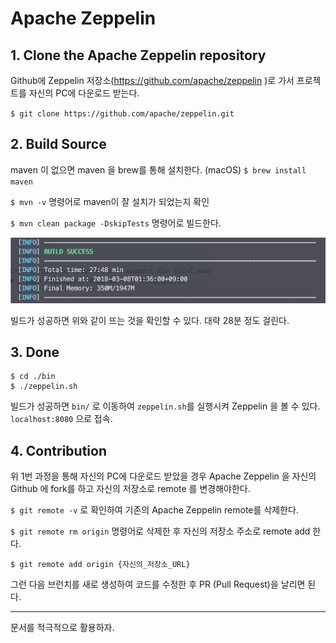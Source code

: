 # Apache Zeppelin

## 1. Clone the Apache Zeppelin repository

Github에 Zeppelin 저장소(https://github.com/apache/zeppelin
)로 가서 프로젝트를 자신의 PC에 다운로드 받는다. 

`$ git clone https://github.com/apache/zeppelin.git`

## 2. Build Source

maven 이 없으면 maven 을 brew를 통해 설치한다. (macOS)
`$ brew install maven`

`$ mvn -v`  명령어로 maven이 잘 설치가 되었는지 확인

`$ mvn clean package -DskipTests` 명령어로 빌드한다.

![build-success](./build-success.png "Build Success")

빌드가 성공하면 위와 같이 뜨는 것을 확인할 수 있다. 대략 28분 정도 걸린다.

## 3. Done

```
$ cd ./bin
$ ./zeppelin.sh
```
빌드가 성공하면 `bin/` 로 이동하여 `zeppelin.sh`를 실행시켜 Zeppelin 을 볼 수 있다.
`localhost:8080` 으로 접속.

## 4. Contribution

위 1번 과정을 통해 자신의 PC에 다운로드 받았을 경우 Apache Zeppelin 을 자신의 Github 에 fork를 하고 자신의 저장소로 remote 를 변경해야한다.

`$ git remote -v` 로 확인하여 기존의 Apache Zeppelin remote를 삭제한다.

`$ git remote rm origin` 명령어로 삭제한 후 자신의 저장소 주소로 remote add 한다.

`$ git remote add origin {자신의_저장소_URL}`

그런 다음 브런치를 새로 생성하여 코드를 수정한 후 PR (Pull Request)을 날리면 된다.

----
문서를 적극적으로 활용하자.


